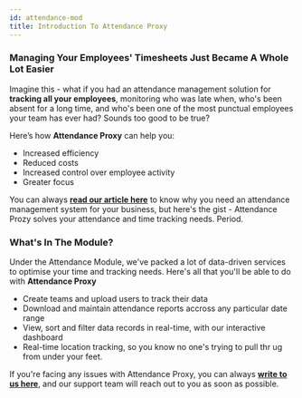 ```yaml
---
id: attendance-mod
title: Introduction To Attendance Proxy
---
```


### Managing Your Employees' Timesheets Just Became A Whole Lot Easier

Imagine this - what if you had an attendance management solution for **tracking all your employees**, monitoring who was late when, who's been absent for a long time, and who's been one of the most punctual employees your team has ever had? Sounds too good to be true? 

Here’s how **Attendance Proxy** can help you:

- Increased efficiency
- Reduced costs
- Increased control over employee activity
- Greater focus

You can always **[read our article here](https://fieldproxy.com/blogs/employee-time-tracking-software-why-you-need-them-fieldproxy.html)** to know why you need an attendance management system for your business, but here's the gist - Attendance Prozy solves your attendance and time tracking needs. Period.

### What's In The Module?

Under the Attendance Module, we've packed a lot of data-driven services to optimise your time and tracking needs. Here's all that you'll be able to do with **Attendance Proxy**

- Create teams and upload users to track their data
- Download and maintain attendance reports accross any particular date range
- View, sort and filter data records in real-time, with our interactive dashboard
- Real-time location tracking, so you know no one's trying to pull thr ug from under your feet.

If you're facing any issues with Attendance Proxy, you can always **[write to us here](mailto:support@fieldproxy.com)**, and our support team will reach out to you as soon as possible.
